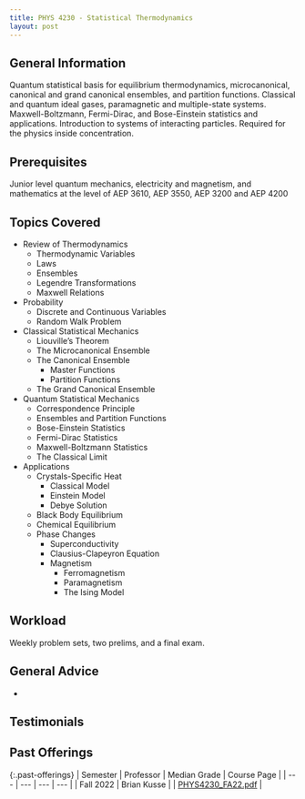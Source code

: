 ```yaml
---
title: PHYS 4230 - Statistical Thermodynamics
layout: post
---
```


<link rel="stylesheet" href="../main.css">

## General Information

Quantum statistical basis for equilibrium thermodynamics, microcanonical, canonical and grand canonical ensembles, and partition functions. Classical and quantum ideal gases, paramagnetic and multiple-state systems. Maxwell-Boltzmann, Fermi-Dirac, and Bose-Einstein statistics and applications. Introduction to systems of interacting particles. Required for the physics inside concentration. 

## Prerequisites

Junior level quantum mechanics, electricity and magnetism, and mathematics at the level of  AEP 3610, AEP 3550, AEP 3200 and AEP 4200

## Topics Covered

  - Review of Thermodynamics
    - Thermodynamic Variables
    - Laws
    - Ensembles
    - Legendre Transformations
    - Maxwell Relations
  - Probability
    - Discrete and Continuous Variables
    - Random Walk Problem
  - Classical Statistical Mechanics
    - Liouville’s Theorem
    - The Microcanonical Ensemble
    - The Canonical Ensemble
      - Master Functions
      - Partition Functions
    - The Grand Canonical Ensemble
  - Quantum Statistical Mechanics
    - Correspondence Principle
    - Ensembles and Partition Functions
    - Bose-Einstein Statistics
    - Fermi-Dirac Statistics
    - Maxwell-Boltzmann Statistics
    - The Classical Limit
  - Applications
    - Crystals-Specific Heat
      - Classical Model
      - Einstein Model
      - Debye Solution
    - Black Body Equilibrium
    - Chemical Equilibrium
    - Phase Changes
      - Superconductivity
      - Clausius-Clapeyron Equation
      - Magnetism
        - Ferromagnetism
        - Paramagnetism
        - The Ising Model

## Workload

Weekly problem sets, two prelims, and a final exam.

## General Advice

  - 

## Testimonials



## Past Offerings

{:.past-offerings}
| Semester | Professor | Median Grade | Course Page |
| --- | --- | --- | --- |
| Fall 2022 | Brian Kusse |  | <a href="/syllabi/PHYS4230_FA22.pdf">PHYS4230_FA22.pdf</a> |
